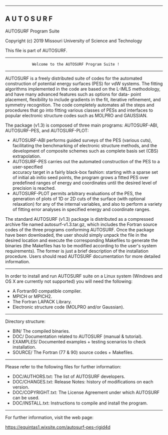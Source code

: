 
-----------------------------------------------------------------------------------

A U T O S U R F
----------------------------------------------------------------------------------


   AUTOSURF Program Suite

   Copyright (c) 2019 Missouri University of Science and Technology

   This file is part of AUTOSURF.

***********************************************************************************
                Welcome to the AUTOSURF Program Suite !                         
***********************************************************************************

 AUTOSURF is a freely distributed suite of codes for the automated construction of potential 
 energy surfaces (PES) for vdW systems. The fitting algorithms implemented in the code are 
 based on the L-IMLS methodology, and have many advanced features such as options for data-
 point placement, flexibility to include gradients in the fit, iterative refinement, and 
 symmetry recognition. The code completely automates all the steps and procedures that go 
 into fitting various classes of PESs and interfaces to popular electronic structure codes 
 such as MOLPRO and GAUSSIAN. 

 The package (v1.3) is composed of three main programs: AUTOSURF-ABI, AUTOSURF-PES, and 
 AUTOSURF-PLOT:
 * AUTOSURF-ABI performs guided surveys of the PES (various cuts), facilitating 
 the benchmarking of electronic structure methods, and the development of composite 
 schemes such as complete basis set (CBS) extrapolation.
 * AUTOSURF-PES carries out the automated construction of the PES to a user-specified     
 accuracy target in a fairly black-box fashion: starting with a sparse 
 set of initial ab initio seed points, the program grows a fitted PES over 
 predefined ranges of energy and coordinates until the desired level of precision 
 is reached. 
 * AUTOSURF-PLOT permits arbitrary evaluations of the PES, the generation of 
 plots of 1D or 2D cuts of the surface (with optional relaxation) for any of the 
 internal variables, and also to perform a variety of fitting error analyses in 
 specified energy and coordinate ranges.

 The standard AUTOSURF (v1.3) package is distributed as a compressed archive file 
 named autosurf-v1.3.tar.gz, which includes the Fortran source codes of the three 
 programs conforming AUTOSURF. Once the package have been downloaded, the user 
 should simply unpack the file in the desired location and execute the corresponding 
 Makefiles to generate the binaries (the Makefiles has to be modified according to 
 the user's system requirements). The former is just a brief description of the 
 installation procedure. Users should read AUTOSURF documentation for more detailed 
 information.

-----------------------------------------------------------------------------------

 In order to install and run AUTOSURF suite on a Linux system (Windows and OS X 
 are currently not supported) you will need the following:
 
 * A Fortran90 compatible compiler.
 * MPICH or MPICH2.
 * The Fortran LAPACK Library.
 * Electronic structure code (MOLPRO and/or Gaussian).

-----------------------------------------------------------------------------------

   Directory structure:

 * BIN/           The compiled binaries.
 * DOC/           Documentation related to AUTOSURF (manual & tutorial).
 * EXAMPLES/      Documented examples + testing scenarios to check installation. 
 * SOURCE/        The Fortran (77 & 90) source codes + Makefiles.

-----------------------------------------------------------------------------------

 Please refer to the following files for further information:
   
   * DOC/AUTHORS.txt:   The list of AUTOSURF developers.
   * DOC/CHANGES.txt:   Release Notes: history of modifications on each version.
   * DOC/COPYRIGHT.txt: The License Agreement under which AUTOSURF can be used.
   * DOC/INSTALL.txt:   Instructions to compile and install the program.

-----------------------------------------------------------------------------------
   For further information, visit the web page:
   
   https://equintas1.wixsite.com/autosurf-pes-rigid4d


